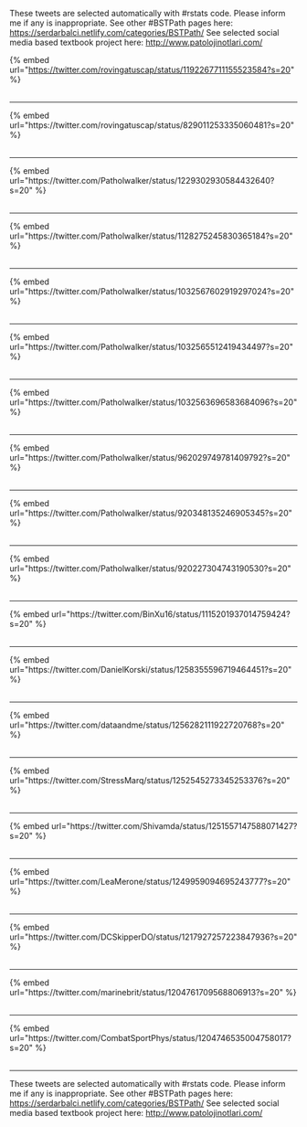 

These tweets are selected automatically with #rstats code. Please inform me if any is inappropriate.
See other #BSTPath pages here: https://serdarbalci.netlify.com/categories/BSTPath/ 
See selected social media based textbook project here: http://www.patolojinotlari.com/

{% embed url="https://twitter.com/rovingatuscap/status/1192267711155523584?s=20" %}<br>
<br>
<hr>
{% embed url="https://twitter.com/rovingatuscap/status/829011253335060481?s=20" %}<br>
<br>
<hr>
{% embed url="https://twitter.com/Patholwalker/status/1229302930584432640?s=20" %}<br>
<br>
<hr>
{% embed url="https://twitter.com/Patholwalker/status/1128275245830365184?s=20" %}<br>
<br>
<hr>
{% embed url="https://twitter.com/Patholwalker/status/1032567602919297024?s=20" %}<br>
<br>
<hr>
{% embed url="https://twitter.com/Patholwalker/status/1032565512419434497?s=20" %}<br>
<br>
<hr>
{% embed url="https://twitter.com/Patholwalker/status/1032563696583684096?s=20" %}<br>
<br>
<hr>
{% embed url="https://twitter.com/Patholwalker/status/962029749781409792?s=20" %}<br>
<br>
<hr>
{% embed url="https://twitter.com/Patholwalker/status/920348135246905345?s=20" %}<br>
<br>
<hr>
{% embed url="https://twitter.com/Patholwalker/status/920227304743190530?s=20" %}<br>
<br>
<hr>
{% embed url="https://twitter.com/BinXu16/status/1115201937014759424?s=20" %}<br>
<br>
<hr>
{% embed url="https://twitter.com/DanielKorski/status/1258355596719464451?s=20" %}<br>
<br>
<hr>
{% embed url="https://twitter.com/dataandme/status/1256282111922720768?s=20" %}<br>
<br>
<hr>
{% embed url="https://twitter.com/StressMarq/status/1252545273345253376?s=20" %}<br>
<br>
<hr>
{% embed url="https://twitter.com/Shivamda/status/1251557147588071427?s=20" %}<br>
<br>
<hr>
{% embed url="https://twitter.com/LeaMerone/status/1249959094695243777?s=20" %}<br>
<br>
<hr>
{% embed url="https://twitter.com/DCSkipperDO/status/1217927257223847936?s=20" %}<br>
<br>
<hr>
{% embed url="https://twitter.com/marinebrit/status/1204761709568806913?s=20" %}<br>
<br>
<hr>
{% embed url="https://twitter.com/CombatSportPhys/status/1204746535004758017?s=20" %}<br>
<br>
<hr>


These tweets are selected automatically with #rstats code. Please inform me if any is inappropriate.
See other #BSTPath pages here: https://serdarbalci.netlify.com/categories/BSTPath/ 
See selected social media based textbook project here: http://www.patolojinotlari.com/
